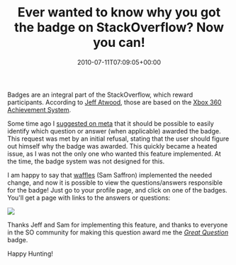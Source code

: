 ﻿---
title: Ever wanted to know why you got the badge on StackOverflow? Now you can!
date: 2010-07-11T07:09:05+00:00
---
Badges are an integral part of the StackOverflow, which reward participants. According to [Jeff Atwood](http://www.codinghorror.com), those are based on the [Xbox 360 Achievement System](http://www.xbox360achievements.org/index.php).

<!-- more -->

Some time ago I [suggested on meta](http://meta.stackoverflow.com/questions/88/find-out-which-question-answer-awarded-you-the-badge) that it should be possible to easily identify which question or answer (when applicable) awarded the badge. This request was met by an initial refusal, stating that the user should figure out himself why the badge was awarded. This quickly became a heated issue, as I was not the only one who wanted this feature implemented. At the time, the badge system was not designed for this.

I am happy to say that [waffles](http://meta.stackoverflow.com/users/17174/waffles) (Sam Saffron) implemented the needed change, and now it is possible to view the questions/answers responsible for the badge! Just go to your profile page, and click on one of the badges. You'll get a page with links to the answers or questions:

![](http://i1.wp.com/hmemcpy.com/wp-content/uploads/2010/09/badges_3.png)

Thanks Jeff and Sam for implementing this feature, and thanks to everyone in the SO community for making this question award me the *[Great Question](http://meta.stackoverflow.com/badges/22/great-question?user_id=8205)* badge.

Happy Hunting!
